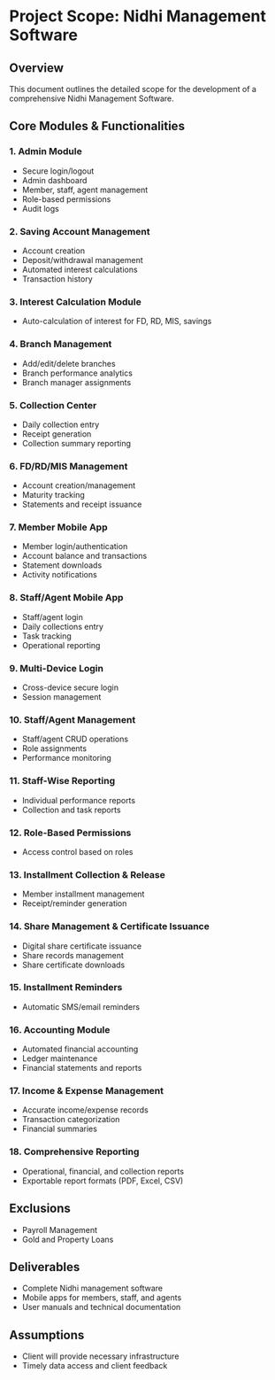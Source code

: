 # Project Scope: Nidhi Management Software

## Overview
This document outlines the detailed scope for the development of a comprehensive Nidhi Management Software.

## Core Modules & Functionalities

### 1. Admin Module
- Secure login/logout
- Admin dashboard
- Member, staff, agent management
- Role-based permissions
- Audit logs

### 2. Saving Account Management
- Account creation
- Deposit/withdrawal management
- Automated interest calculations
- Transaction history

### 3. Interest Calculation Module
- Auto-calculation of interest for FD, RD, MIS, savings

### 4. Branch Management
- Add/edit/delete branches
- Branch performance analytics
- Branch manager assignments

### 5. Collection Center
- Daily collection entry
- Receipt generation
- Collection summary reporting

### 6. FD/RD/MIS Management
- Account creation/management
- Maturity tracking
- Statements and receipt issuance

### 7. Member Mobile App
- Member login/authentication
- Account balance and transactions
- Statement downloads
- Activity notifications

### 8. Staff/Agent Mobile App
- Staff/agent login
- Daily collections entry
- Task tracking
- Operational reporting

### 9. Multi-Device Login
- Cross-device secure login
- Session management

### 10. Staff/Agent Management
- Staff/agent CRUD operations
- Role assignments
- Performance monitoring

### 11. Staff-Wise Reporting
- Individual performance reports
- Collection and task reports

### 12. Role-Based Permissions
- Access control based on roles

### 13. Installment Collection & Release
- Member installment management
- Receipt/reminder generation

### 14. Share Management & Certificate Issuance
- Digital share certificate issuance
- Share records management
- Share certificate downloads

### 15. Installment Reminders
- Automatic SMS/email reminders

### 16. Accounting Module
- Automated financial accounting
- Ledger maintenance
- Financial statements and reports

### 17. Income & Expense Management
- Accurate income/expense records
- Transaction categorization
- Financial summaries

### 18. Comprehensive Reporting
- Operational, financial, and collection reports
- Exportable report formats (PDF, Excel, CSV)

## Exclusions
- Payroll Management
- Gold and Property Loans

## Deliverables
- Complete Nidhi management software
- Mobile apps for members, staff, and agents
- User manuals and technical documentation

## Assumptions
- Client will provide necessary infrastructure
- Timely data access and client feedback
